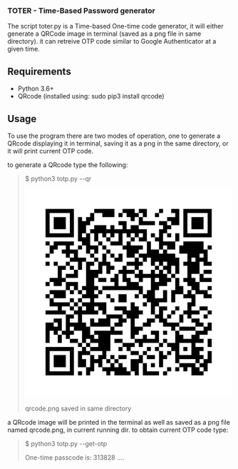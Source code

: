 ### TOTER - Time-Based Password generator 
The script toter.py is a Time-based One-time code generator, it will either generate a QRCode image in terminal (saved
as a png file in same directory). it can retreive OTP code similar to Google Authenticator at a given time.

##  Requirements
- Python 3.6+
- QRcode (installed using: sudo pip3 install qrcode)

## Usage

To use the program there are two modes of operation, one to generate a QRcode displaying it in terminal, saving it as a png in the same directory, or it will print current OTP code.

to generate a QRcode type the following:
>$ python3 totp.py --qr
>
>
>![QRcode](qrcode.png)
>                                                   
>                                                 
> qrcode.png saved in same directory


a QRcode image will be printed in the terminal as well as saved as a png file named qrcode.png, in current running dir.
to obtain current OTP code type:
> $ python3 totp.py --get-otp
>
> One-time passcode is: 313828
> ....


